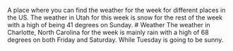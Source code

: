 A place where you can find the weather for the week for different places in the US.
The weather in Utah for this week is snow for the rest of the week with a high of being 41 degrees on Sunday. # Weather
The weather in Charlotte, North Carolina for the week is mainly rain with a high of 68 degrees on both Friday and Saturday. While Tuesday is going to be sunny.
